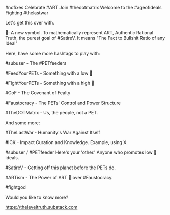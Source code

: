 #nofixes Celebrate #ART Join #thedotmatrix Welcome to the #ageofideals Fighting #thelastwar 

Let's get this over with. 

🧠: A new symbol. To mathematically represent ART, Authentic Rational Truth, the purest goal of #SatireV. It means "The Fact to Bullshit Ratio of any Ideal"


Here, have some more hashtags to play with:

#subuser - The #PETfeeders

#FeedYourPETs - Something with a low 🧠

#FightYourPETs - Something with a high 🧠

#CoF - The Covenant of Fealty

#Faustocracy - The PETs' Control and Power Structure

#TheDOTMatrix - Us, the people, not a PET.

And some more:

#TheLastWar - Humanity's War Against Itself

#ICK - Impact Curation and Knowledge. Example, using X.

#subuser / #PETfeeder Here's your 'other.' Anyone who promotes low 🧠 ideals.

#SatireV - Getting off this planet before the PETs do.

#ARTism - The Power of ART 🧠 over #Faustocracy.

#fightgod

Would you like to know more?

https://theleveltruth.substack.com
